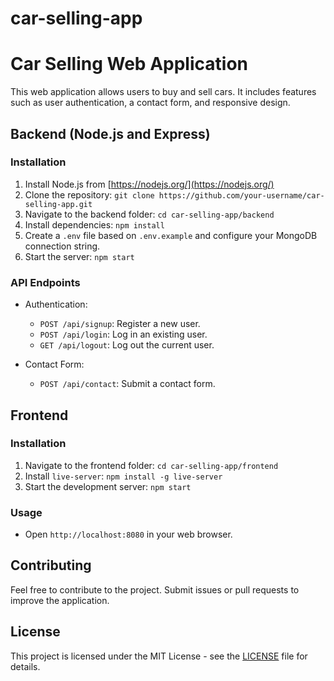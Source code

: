 # car-selling-app
# Car Selling Web Application

This web application allows users to buy and sell cars. It includes features such as user authentication, a contact form, and responsive design.

## Backend (Node.js and Express)

### Installation

1. Install Node.js from [https://nodejs.org/](https://nodejs.org/)
2. Clone the repository: `git clone https://github.com/your-username/car-selling-app.git`
3. Navigate to the backend folder: `cd car-selling-app/backend`
4. Install dependencies: `npm install`
5. Create a `.env` file based on `.env.example` and configure your MongoDB connection string.
6. Start the server: `npm start`

### API Endpoints

- Authentication:
  - `POST /api/signup`: Register a new user.
  - `POST /api/login`: Log in an existing user.
  - `GET /api/logout`: Log out the current user.

- Contact Form:
  - `POST /api/contact`: Submit a contact form.

## Frontend

### Installation

1. Navigate to the frontend folder: `cd car-selling-app/frontend`
2. Install `live-server`: `npm install -g live-server`
3. Start the development server: `npm start`

### Usage

- Open `http://localhost:8080` in your web browser.

## Contributing

Feel free to contribute to the project. Submit issues or pull requests to improve the application.

## License

This project is licensed under the MIT License - see the [LICENSE](LICENSE) file for details.
